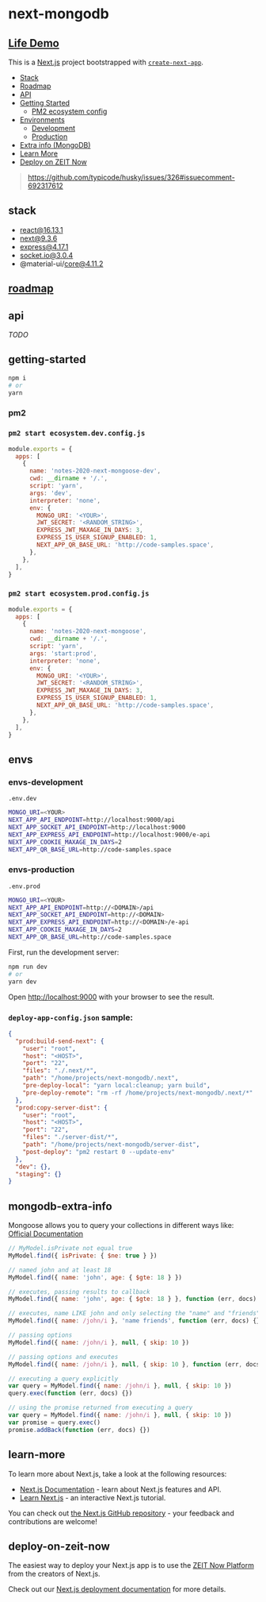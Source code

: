# next-mongodb

## [Life Demo](http://code-samples.space/)

This is a [Next.js](https://nextjs.org/) project bootstrapped with [`create-next-app`](https://github.com/zeit/next.js/tree/canary/packages/create-next-app).

- [Stack](#stack)
- [Roadmap](#roadmap)
- [API](#api)
- [Getting Started](#getting-started)
  - [PM2 ecosystem config](#pm2)
- [Environments](#envs)
  - [Development](#envs-development)
  - [Production](#envs-production)
- [Extra info (MongoDB)](#mongodb-extra-info)
- [Learn More](#learn-more)
- [Deploy on ZEIT Now](#deploy-on-zeit-now)

> https://github.com/typicode/husky/issues/326#issuecomment-692317612

## stack

- react@16.13.1
- next@9.3.6
- express@4.17.1
- socket.io@3.0.4
- @material-ui/core@4.11.2

## [roadmap](http://code-samples.space/notes/5fd1ee767d536a022794e43e)

## api

_TODO_

## getting-started

```bash
npm i
# or
yarn
```

### pm2

### `pm2 start ecosystem.dev.config.js`

```js
module.exports = {
  apps: [
    {
      name: 'notes-2020-next-mongoose-dev',
      cwd: __dirname + '/.',
      script: 'yarn',
      args: 'dev',
      interpreter: 'none',
      env: {
        MONGO_URI: '<YOUR>',
        JWT_SECRET: '<RANDOM_STRING>',
        EXPRESS_JWT_MAXAGE_IN_DAYS: 3,
        EXPRESS_IS_USER_SIGNUP_ENABLED: 1,
        NEXT_APP_QR_BASE_URL: 'http://code-samples.space',
      },
    },
  ],
}
```

### `pm2 start ecosystem.prod.config.js`

```js
module.exports = {
  apps: [
    {
      name: 'notes-2020-next-mongoose',
      cwd: __dirname + '/.',
      script: 'yarn',
      args: 'start:prod',
      interpreter: 'none',
      env: {
        MONGO_URI: '<YOUR>',
        JWT_SECRET: '<RANDOM_STRING>',
        EXPRESS_JWT_MAXAGE_IN_DAYS: 3,
        EXPRESS_IS_USER_SIGNUP_ENABLED: 1,
        NEXT_APP_QR_BASE_URL: 'http://code-samples.space',
      },
    },
  ],
}
```

## envs

### envs-development

`.env.dev`

```bash
MONGO_URI=<YOUR>
NEXT_APP_API_ENDPOINT=http://localhost:9000/api
NEXT_APP_SOCKET_API_ENDPOINT=http://localhost:9000
NEXT_APP_EXPRESS_API_ENDPOINT=http://localhost:9000/e-api
NEXT_APP_COOKIE_MAXAGE_IN_DAYS=2
NEXT_APP_QR_BASE_URL=http://code-samples.space
```

### envs-production

`.env.prod`

```bash
MONGO_URI=<YOUR>
NEXT_APP_API_ENDPOINT=http://<DOMAIN>/api
NEXT_APP_SOCKET_API_ENDPOINT=http://<DOMAIN>
NEXT_APP_EXPRESS_API_ENDPOINT=http://<DOMAIN>/e-api
NEXT_APP_COOKIE_MAXAGE_IN_DAYS=2
NEXT_APP_QR_BASE_URL=http://code-samples.space
```

First, run the development server:

```bash
npm run dev
# or
yarn dev
```

Open [http://localhost:9000](http://localhost:9000) with your browser to see the result.

### `deploy-app-config.json` sample:

```json
{
  "prod:build-send-next": {
    "user": "root",
    "host": "<HOST>",
    "port": "22",
    "files": "./.next/*",
    "path": "/home/projects/next-mongodb/.next",
    "pre-deploy-local": "yarn local:cleanup; yarn build",
    "pre-deploy-remote": "rm -rf /home/projects/next-mongodb/.next/*"
  },
  "prod:copy-server-dist": {
    "user": "root",
    "host": "<HOST>",
    "port": "22",
    "files": "./server-dist/*",
    "path": "/home/projects/next-mongodb/server-dist",
    "post-deploy": "pm2 restart 0 --update-env"
  },
  "dev": {},
  "staging": {}
}
```

## mongodb-extra-info

Mongoose allows you to query your collections in different ways like: [Official Documentation](https://mongoosejs.com/docs/api.html#model_Model.find)

```js
// MyModel.isPrivate not equal true
MyModel.find({ isPrivate: { $ne: true } })

// named john and at least 18
MyModel.find({ name: 'john', age: { $gte: 18 } })

// executes, passing results to callback
MyModel.find({ name: 'john', age: { $gte: 18 } }, function (err, docs) {})

// executes, name LIKE john and only selecting the "name" and "friends" fields
MyModel.find({ name: /john/i }, 'name friends', function (err, docs) {})

// passing options
MyModel.find({ name: /john/i }, null, { skip: 10 })

// passing options and executes
MyModel.find({ name: /john/i }, null, { skip: 10 }, function (err, docs) {})

// executing a query explicitly
var query = MyModel.find({ name: /john/i }, null, { skip: 10 })
query.exec(function (err, docs) {})

// using the promise returned from executing a query
var query = MyModel.find({ name: /john/i }, null, { skip: 10 })
var promise = query.exec()
promise.addBack(function (err, docs) {})
```

## learn-more

To learn more about Next.js, take a look at the following resources:

- [Next.js Documentation](https://nextjs.org/docs) - learn about Next.js features and API.
- [Learn Next.js](https://nextjs.org/learn) - an interactive Next.js tutorial.

You can check out [the Next.js GitHub repository](https://github.com/zeit/next.js/) - your feedback and contributions are welcome!

## deploy-on-zeit-now

The easiest way to deploy your Next.js app is to use the [ZEIT Now Platform](https://zeit.co/import?utm_medium=default-template&filter=next.js&utm_source=create-next-app&utm_campaign=create-next-app-readme) from the creators of Next.js.

Check out our [Next.js deployment documentation](https://nextjs.org/docs/deployment) for more details.
